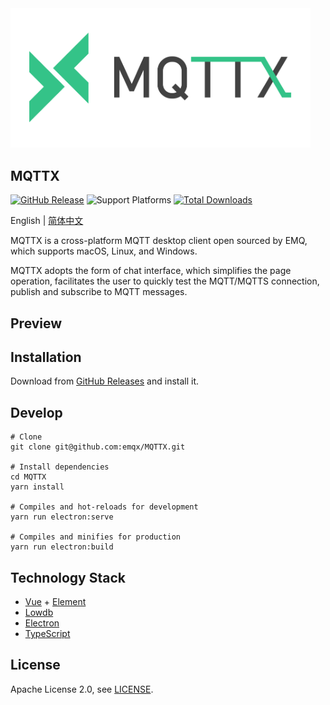 <img src="./assets/mqttx-logo.png" width="480" alt="MQTTX Logo" align=center/>

## MQTTX

[![GitHub Release](https://img.shields.io/github/release/emqx/mqttx?color=brightgreen)](https://github.com/emqx/mqttx/releases) ![Support Platforms](https://camo.githubusercontent.com/a50c47295f350646d08f2e1ccd797ceca3840e52/68747470733a2f2f696d672e736869656c64732e696f2f62616467652f706c6174666f726d2d6d61634f5325323025374325323057696e646f77732532302537432532304c696e75782d6c69676874677265792e737667) [![Total Downloads](https://img.shields.io/github/downloads/emqx/mqttx/total.svg)](https://github.com/emqx/mqttx/releases)

English | [简体中文](./README-CN.md)

MQTTX is a cross-platform MQTT desktop client open sourced by EMQ, which supports macOS, Linux, and Windows.

MQTTX adopts  the form of chat interface, which simplifies the page operation, facilitates the user to quickly test the MQTT/MQTTS connection,  publish and subscribe to MQTT messages.

## Preview



## Installation

Download from [GitHub Releases](https://github.com/emqx/MQTTX/releases) and install it.

## Develop

``` shell
# Clone
git clone git@github.com:emqx/MQTTX.git

# Install dependencies
cd MQTTX
yarn install

# Compiles and hot-reloads for development
yarn run electron:serve

# Compiles and minifies for production
yarn run electron:build
```

## Technology Stack

- [Vue](https://vuejs.org/) + [Element](https://element.eleme.io)
- [Lowdb](https://github.com/typicode/lowdb)
- [Electron](https://electronjs.org/)
- [TypeScript](https://www.typescriptlang.org/)

## License

Apache License 2.0, see [LICENSE](https://github.com/emqx/MQTTX/blob/master/LICENSE).
